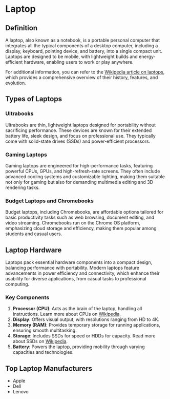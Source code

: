# Laptop

## Definition

A laptop, also known as a notebook, is a portable personal computer that integrates all the typical components of a desktop computer, including a display, keyboard, pointing device, and battery, into a single compact unit. Laptops are designed to be mobile, with lightweight builds and energy-efficient hardware, enabling users to work or play anywhere. 

For additional information, you can refer to the [Wikipedia article on laptops](https://en.wikipedia.org/wiki/Laptop), which provides a comprehensive overview of their history, features, and evolution.

## Types of Laptops

### Ultrabooks
Ultrabooks are thin, lightweight laptops designed for portability without sacrificing performance. These devices are known for their extended battery life, sleek design, and focus on professional use. They typically come with solid-state drives (SSDs) and power-efficient processors.

### Gaming Laptops
Gaming laptops are engineered for high-performance tasks, featuring powerful CPUs, GPUs, and high-refresh-rate screens. They often include advanced cooling systems and customizable lighting, making them suitable not only for gaming but also for demanding multimedia editing and 3D rendering tasks.

### Budget Laptops and Chromebooks
Budget laptops, including Chromebooks, are affordable options tailored for basic productivity tasks such as web browsing, document editing, and video streaming. Chromebooks run on the Chrome OS platform, emphasizing cloud storage and efficiency, making them popular among students and casual users.

## Laptop Hardware

Laptops pack essential hardware components into a compact design, balancing performance with portability. Modern laptops feature advancements in power efficiency and connectivity, which enhance their usability for diverse applications, from casual tasks to professional computing.

### Key Components
1. **Processor (CPU)**: Acts as the brain of the laptop, handling all instructions. Learn more about CPUs on [Wikipedia](https://en.wikipedia.org/wiki/Central_processing_unit).
2. **Display**: Offers visual output, with resolutions ranging from HD to 4K.
3. **Memory (RAM)**: Provides temporary storage for running applications, ensuring smooth multitasking.
4. **Storage**: Includes SSDs for speed or HDDs for capacity. Read more about SSDs on [Wikipedia](https://en.wikipedia.org/wiki/Solid-state_drive).
5. **Battery**: Powers the laptop, providing mobility through varying capacities and technologies.

## Top Laptop Manufacturers
- Apple
- Dell
- Lenovo
